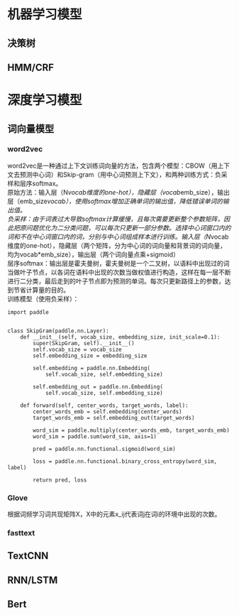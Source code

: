 # 机器学习模型
## 决策树
## HMM/CRF
# 深度学习模型
## 词向量模型
### word2vec
word2vec是一种通过上下文训练词向量的方法，包含两个模型：CBOW（用上下文去预测中心词）和Skip-gram（用中心词预测上下文），和两种训练方式：负采样和层序softmax。<br>
原始方法：输入层（N*vocab维度的one-hot），隐藏层（vocab*emb_size），输出层（emb_size*vocab），使用softmax增加正确单词的输出值，降低错误单词的输出值。<br>
负采样：由于词表过大导致softmax计算缓慢，且每次需要更新整个参数矩阵，因此把原问题优化为二分类问题，可以每次只更新一部分参数。选择中心词窗口内的词和不在中心词窗口内的词，分别与中心词组成样本进行训练。输入层（N*vocab维度的one-hot），隐藏层（两个矩阵，分为中心词的词向量和背景词的词向量，均为vocab*emb_size），输出层（两个词向量点乘+sigmoid）<br>
层序softmax：输出层是霍夫曼树，霍夫曼树是一个二叉树，以语料中出现过的词当做叶子节点，以各词在语料中出现的次数当做权值进行构造，这样在每一层不断进行二分类，最后走到的叶子节点即为预测的单词。每次只更新路径上的参数，达到节省计算量的目的。<br>
训练模型（使用负采样）：
```
import paddle


class SkipGram(paddle.nn.Layer):
    def __init__(self, vocab_size, embedding_size, init_scale=0.1):
        super(SkipGram, self).__init__()
        self.vocab_size = vocab_size
        self.embedding_size = embedding_size

        self.embedding = paddle.nn.Embedding(
            self.vocab_size, self.embedding_size)

        self.embedding_out = paddle.nn.Embedding(
            self.vocab_size, self.embedding_size)

    def forward(self, center_words, target_words, label):
        center_words_emb = self.embedding(center_words)
        target_words_emb = self.embedding_out(target_words)

        word_sim = paddle.multiply(center_words_emb, target_words_emb)
        word_sim = paddle.sum(word_sim, axis=1)

        pred = paddle.nn.functional.sigmoid(word_sim)

        loss = paddle.nn.functional.binary_cross_entropy(word_sim, label)

        return pred, loss

```
### Glove
根据词频学习词共现矩阵X，X中的元素x_ij代表词j在词i的环境中出现的次数。
### fasttext
## TextCNN
## RNN/LSTM
## Bert
